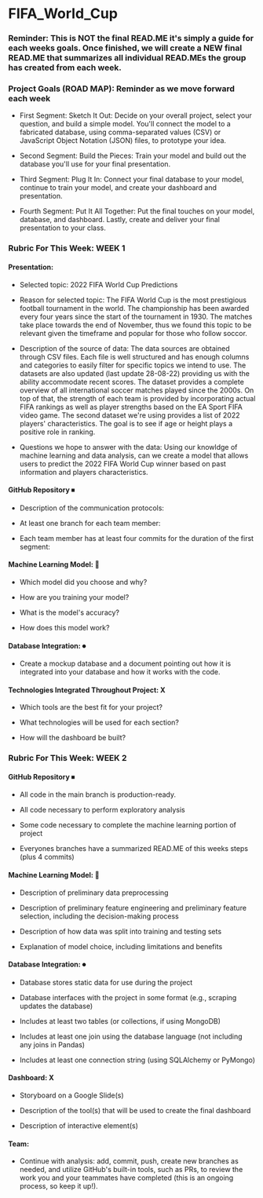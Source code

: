 # FIFA_World_Cup
### Reminder: This is NOT the final READ.ME it's simply a guide for each weeks goals. Once finished, we will create a NEW final READ.ME that summarizes all individual READ.MEs the group has created from each week. 

### Project Goals (ROAD MAP): Reminder as we move forward each week

- First Segment: Sketch It Out: Decide on your overall project, select your question, and build a simple model. You'll connect the model to a fabricated database, using comma-separated values (CSV) or JavaScript Object Notation (JSON) files, to prototype your idea.

- Second Segment: Build the Pieces: Train your model and build out the database you'll use for your final presentation.

- Third Segment: Plug It In: Connect your final database to your model, continue to train your model, and create your dashboard and presentation.

- Fourth Segment: Put It All Together: Put the final touches on your model, database, and dashboard. Lastly, create and deliver your final presentation to  your class.

### Rubric For This Week: WEEK 1

#### Presentation: 
- Selected topic: 2022 FIFA World Cup Predictions

- Reason for selected topic: The FIFA World Cup is the most prestigious football tournament in the world. The championship has been awarded every four years since the start of the tournament in 1930. The matches take place towards the end of November, thus we found this topic to be relevant given the timeframe and popular for those who follow soccor. 

- Description of the source of data: The data sources are obtained through CSV files. Each file is well structured and has enough columns and categories to easily filter for specific topics we intend to use. The datasets are also updated (last update 28-08-22) providing us with the ability accommodate recent scores. The dataset provides a complete overview of all international soccer matches played since the 2000s. On top of that, the strength of each team is provided by incorporating actual FIFA rankings as well as player strengths based on the EA Sport FIFA video game. The second dataset we're using provides a list of 2022 players' characteristics. The goal is to see if age or height plays a positive role in ranking. 

- Questions we hope to answer with the data: Using our knowldge of machine learning and data analysis, can we create a model that allows users to predict the 2022 FIFA World Cup winner based on past information and players characteristics. 

#### GitHub Repository ⏹
- Description of the communication protocols: 

- At least one branch for each team member: 

- Each team member has at least four commits for the duration of the first segment: 

#### Machine Learning Model: 🔼
- Which model did you choose and why?

- How are you training your model?

- What is the model's accuracy?

- How does this model work?

#### Database Integration: ⏺
- Create a mockup database and a document pointing out how it is integrated into your database and how it works with the code.

#### Technologies Integrated Throughout Project: X 
- Which tools are the best fit for your project? 

- What technologies will be used for each section? 

- How will the dashboard be built?

### Rubric For This Week: WEEK 2

#### GitHub Repository ⏹
- All code in the main branch is production-ready.

- All code necessary to perform exploratory analysis

- Some code necessary to complete the machine learning portion of project

- Everyones branches have a summarized READ.ME of this weeks steps (plus 4 commits)

#### Machine Learning Model: 🔼
- Description of preliminary data preprocessing

- Description of preliminary feature engineering and preliminary feature selection, including the decision-making process

- Description of how data was split into training and testing sets

- Explanation of model choice, including limitations and benefits

#### Database Integration: ⏺
- Database stores static data for use during the project

- Database interfaces with the project in some format (e.g., scraping updates the database)

- Includes at least two tables (or collections, if using MongoDB)

- Includes at least one join using the database language (not including any joins in Pandas)

- Includes at least one connection string (using SQLAlchemy or PyMongo)

#### Dashboard: X 
- Storyboard on a Google Slide(s)

- Description of the tool(s) that will be used to create the final dashboard

- Description of interactive element(s)

#### Team: 
- Continue with analysis: add, commit, push, create new branches as needed, and utilize GitHub's built-in tools, such as PRs, to review the work you and your teammates have completed (this is an ongoing process, so keep it up!).

